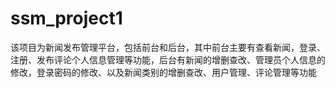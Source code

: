 # ssm_project1
该项目为新闻发布管理平台，包括前台和后台，其中前台主要有查看新闻，登录、注册、发布评论个人信息管理等功能，后台有新闻的增删查改、管理员个人信息的修改，登录密码的修改、以及新闻类别的增删查改、用户管理、评论管理等功能
